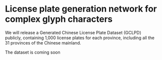 # License plate generation network for complex glyph characters

We will release a Generated Chinese License Plate Dataset (GCLPD) publicly, containing 1,000 license plates for each province, including all the 31 provinces of the Chinese mainland.

The dataset is coming soon
